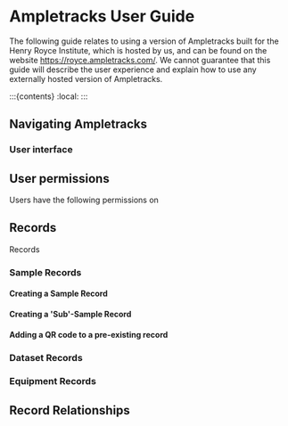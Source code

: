 # Ampletracks User Guide

The following guide relates to using a version of Ampletracks built for the Henry Royce Institute, which is hosted by us, and can be found on the website <https://royce.ampletracks.com/>. We cannot guarantee that this guide will describe the user experience and explain how to use any externally hosted version of Ampletracks.

:::{contents}
:local:
:::

## Navigating Ampletracks

### User interface

## User permissions

Users have the following permissions on

## Records

Records

### Sample Records

#### Creating a Sample Record

#### Creating a 'Sub'-Sample Record

#### Adding a QR code to a pre-existing record

### Dataset Records

### Equipment Records

## Record Relationships
